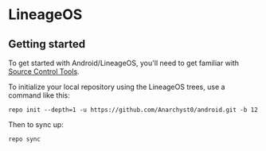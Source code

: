 LineageOS
===========

Getting started
---------------

To get started with Android/LineageOS, you'll need to get familiar with [Source Control Tools](https://source.android.com/setup/develop).

To initialize your local repository using the LineageOS trees, use a command like this:
```
repo init --depth=1 -u https://github.com/Anarchyst0/android.git -b 12
```
Then to sync up:
```
repo sync
```

